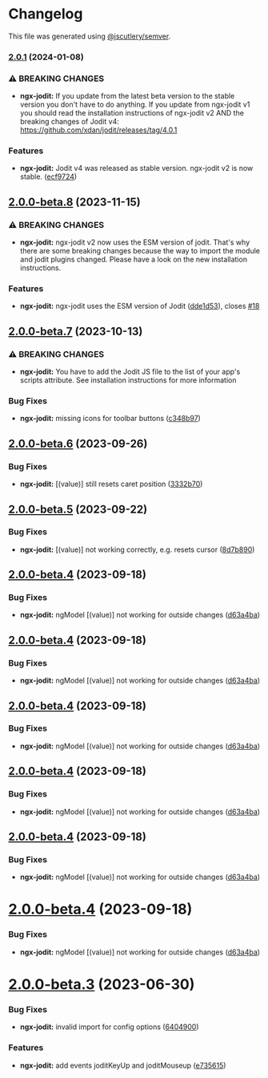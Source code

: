 # Changelog

This file was generated using [@jscutlery/semver](https://github.com/jscutlery/semver).

### [2.0.1](https://github.com/julianpoemp/ngx-jodit/compare/ngx-jodit-2.0.0-beta.8...ngx-jodit-2.0.1) (2024-01-08)


### ⚠ BREAKING CHANGES

* **ngx-jodit:** If you update from the latest beta version to the
stable version you don't have to do anything. If you update from
ngx-jodit v1 you should read the installation instructions of ngx-jodit
v2 AND the breaking changes of Jodit v4:
https://github.com/xdan/jodit/releases/tag/4.0.1

### Features

* **ngx-jodit:** Jodit v4 was released as stable version. ngx-jodit v2 is now stable. ([ecf9724](https://github.com/julianpoemp/ngx-jodit/commit/ecf9724c94d8aded9b8dd29bcd8acaf85ad7eaed))

## [2.0.0-beta.8](https://github.com/julianpoemp/ngx-jodit/compare/ngx-jodit-2.0.0-beta.7...ngx-jodit-2.0.0-beta.8) (2023-11-15)


### ⚠ BREAKING CHANGES

* **ngx-jodit:** ngx-jodit v2 now uses the ESM version of jodit. That's
why there are some breaking changes because the way to import the module
and jodit plugins changed. Please have a look on the new installation
instructions.

### Features

* **ngx-jodit:** ngx-jodit uses the ESM version of Jodit ([dde1d53](https://github.com/julianpoemp/ngx-jodit/commit/dde1d5359b7f0265dcbe200452897b30bcd4a04a)), closes [#18](https://github.com/julianpoemp/ngx-jodit/issues/18)

## [2.0.0-beta.7](https://github.com/julianpoemp/ngx-jodit/compare/ngx-jodit-2.0.0-beta.6...ngx-jodit-2.0.0-beta.7) (2023-10-13)


### ⚠ BREAKING CHANGES

* **ngx-jodit:** You have to add the Jodit JS file to the list of your
app's scripts attribute. See installation instructions for more
information

### Bug Fixes

* **ngx-jodit:** missing icons for toolbar buttons ([c348b97](https://github.com/julianpoemp/ngx-jodit/commit/c348b97076f3bf80b1e3bff2035372b6650006a8))

## [2.0.0-beta.6](https://github.com/julianpoemp/ngx-jodit/compare/ngx-jodit-2.0.0-beta.5...ngx-jodit-2.0.0-beta.6) (2023-09-26)


### Bug Fixes

* **ngx-jodit:** [(value)] still resets caret position ([3332b70](https://github.com/julianpoemp/ngx-jodit/commit/3332b70410c59d6621b048c039ea5ebf414ed73c))

## [2.0.0-beta.5](https://github.com/julianpoemp/ngx-jodit/compare/ngx-jodit-2.0.0-beta.4...ngx-jodit-2.0.0-beta.5) (2023-09-22)


### Bug Fixes

* **ngx-jodit:** [(value)] not working correctly, e.g. resets cursor ([8d7b890](https://github.com/julianpoemp/ngx-jodit/commit/8d7b890c997532e13918b59951a88831b9de539a))

## [2.0.0-beta.4](https://github.com/julianpoemp/ngx-jodit/compare/ngx-jodit-2.0.0-beta.3...ngx-jodit-2.0.0-beta.4) (2023-09-18)


### Bug Fixes

* **ngx-jodit:** ngModel [(value)] not working for outside changes ([d63a4ba](https://github.com/julianpoemp/ngx-jodit/commit/d63a4bac411761399064e925f4dfbc0fbb01064b))

## [2.0.0-beta.4](https://github.com/julianpoemp/ngx-jodit/compare/ngx-jodit-2.0.0-beta.3...ngx-jodit-2.0.0-beta.4) (2023-09-18)


### Bug Fixes

* **ngx-jodit:** ngModel [(value)] not working for outside changes ([d63a4ba](https://github.com/julianpoemp/ngx-jodit/commit/d63a4bac411761399064e925f4dfbc0fbb01064b))

## [2.0.0-beta.4](https://github.com/julianpoemp/ngx-jodit/compare/ngx-jodit-2.0.0-beta.3...ngx-jodit-2.0.0-beta.4) (2023-09-18)


### Bug Fixes

* **ngx-jodit:** ngModel [(value)] not working for outside changes ([d63a4ba](https://github.com/julianpoemp/ngx-jodit/commit/d63a4bac411761399064e925f4dfbc0fbb01064b))

## [2.0.0-beta.4](https://github.com/julianpoemp/ngx-jodit/compare/ngx-jodit-2.0.0-beta.3...ngx-jodit-2.0.0-beta.4) (2023-09-18)


### Bug Fixes

* **ngx-jodit:** ngModel [(value)] not working for outside changes ([d63a4ba](https://github.com/julianpoemp/ngx-jodit/commit/d63a4bac411761399064e925f4dfbc0fbb01064b))

## [2.0.0-beta.4](https://github.com/julianpoemp/ngx-jodit/compare/ngx-jodit-2.0.0-beta.3...ngx-jodit-2.0.0-beta.4) (2023-09-18)


### Bug Fixes

* **ngx-jodit:** ngModel [(value)] not working for outside changes ([d63a4ba](https://github.com/julianpoemp/ngx-jodit/commit/d63a4bac411761399064e925f4dfbc0fbb01064b))

# [2.0.0-beta.4](https://github.com/julianpoemp/ngx-jodit/compare/ngx-jodit-2.0.0-beta.3...ngx-jodit-2.0.0-beta.4) (2023-09-18)


### Bug Fixes

* **ngx-jodit:** ngModel [(value)] not working for outside changes ([d63a4ba](https://github.com/julianpoemp/ngx-jodit/commit/d63a4bac411761399064e925f4dfbc0fbb01064b))



# [2.0.0-beta.3](https://github.com/julianpoemp/ngx-jodit/compare/ngx-jodit-2.0.0-beta.2...ngx-jodit-2.0.0-beta.3) (2023-06-30)


### Bug Fixes

* **ngx-jodit:** invalid import for config options ([6404900](https://github.com/julianpoemp/ngx-jodit/commit/6404900ae8dc8b2528017a81b28214a0f8d634ba))


### Features

* **ngx-jodit:** add events joditKeyUp and joditMouseup ([e735615](https://github.com/julianpoemp/ngx-jodit/commit/e7356154477e66e0921d886c3a5602ddf83c78b7))
